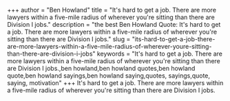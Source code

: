 +++
author = "Ben Howland"
title = "It's hard to get a job. There are more lawyers within a five-mile radius of wherever you're sitting than there are Division I jobs."
description = "the best Ben Howland Quote: It's hard to get a job. There are more lawyers within a five-mile radius of wherever you're sitting than there are Division I jobs."
slug = "its-hard-to-get-a-job-there-are-more-lawyers-within-a-five-mile-radius-of-wherever-youre-sitting-than-there-are-division-i-jobs"
keywords = "It's hard to get a job. There are more lawyers within a five-mile radius of wherever you're sitting than there are Division I jobs.,ben howland,ben howland quotes,ben howland quote,ben howland sayings,ben howland saying,quotes, sayings,quote, saying, motivation"
+++
It's hard to get a job. There are more lawyers within a five-mile radius of wherever you're sitting than there are Division I jobs.

